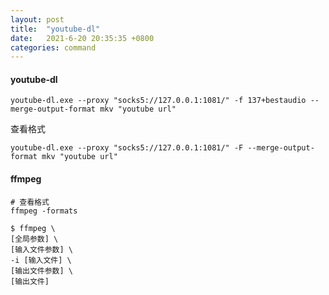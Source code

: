 ```yaml
---
layout: post
title:  "youtube-dl"
date:   2021-6-20 20:35:35 +0800
categories: command
---
```


#### youtube-dl

```
youtube-dl.exe --proxy "socks5://127.0.0.1:1081/" -f 137+bestaudio --merge-output-format mkv "youtube url"
```

查看格式
```
youtube-dl.exe --proxy "socks5://127.0.0.1:1081/" -F --merge-output-format mkv "youtube url"
```


#### ffmpeg

```
# 查看格式
ffmpeg -formats

$ ffmpeg \
[全局参数] \
[输入文件参数] \
-i [输入文件] \
[输出文件参数] \
[输出文件]
```

